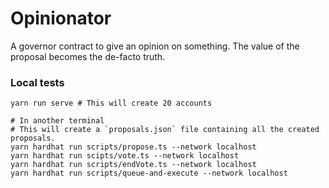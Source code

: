 # Opinionator

A governor contract to give an opinion on something. The value of the proposal becomes the de-facto truth.


### Local tests

```shell
yarn run serve # This will create 20 accounts

# In another terminal
# This will create a `proposals.json` file containing all the created proposals.
yarn hardhat run scripts/propose.ts --network localhost 
yarn hardhat run scipts/vote.ts --network localhost
yarn hardhat run scripts/endVote.ts --network localhost
yarn hardhat run scripts/queue-and-execute --network localhost
```
